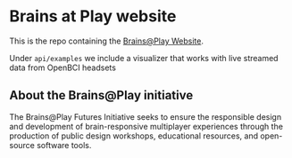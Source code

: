 # Brains at Play website
This is the repo containing the [Brains@Play Website](https://brainsatplay.com).

Under `api/examples` we include a visualizer that works with live streamed data from OpenBCI headsets



## About the Brains@Play initiative
The Brains@Play Futures Initiative seeks to ensure the responsible design and development of brain-responsive multiplayer experiences through the production of public design workshops, educational resources, and open-source software tools.






